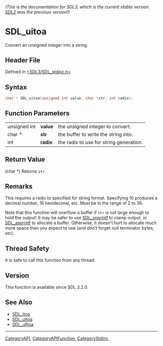 ###### (This is the documentation for SDL3, which is the current stable version. [SDL2](https://wiki.libsdl.org/SDL2/) was the previous version!)
# SDL_uitoa

Convert an unsigned integer into a string.

## Header File

Defined in [<SDL3/SDL_stdinc.h>](https://github.com/libsdl-org/SDL/blob/main/include/SDL3/SDL_stdinc.h)

## Syntax

```c
char * SDL_uitoa(unsigned int value, char *str, int radix);
```

## Function Parameters

|              |           |                                         |
| ------------ | --------- | --------------------------------------- |
| unsigned int | **value** | the unsigned integer to convert.        |
| char *       | **str**   | the buffer to write the string into.    |
| int          | **radix** | the radix to use for string generation. |

## Return Value

(char *) Returns `str`.

## Remarks

This requires a radix to specified for string format. Specifying 10
produces a decimal number, 16 hexidecimal, etc. Must be in the range of 2
to 36.

Note that this function will overflow a buffer if `str` is not large enough
to hold the output! It may be safer to use [SDL_snprintf](SDL_snprintf) to
clamp output, or [SDL_asprintf](SDL_asprintf) to allocate a buffer.
Otherwise, it doesn't hurt to allocate much more space than you expect to
use (and don't forget null terminator bytes, etc).

## Thread Safety

It is safe to call this function from any thread.

## Version

This function is available since SDL 3.2.0.

## See Also

- [SDL_itoa](SDL_itoa)
- [SDL_ultoa](SDL_ultoa)
- [SDL_ulltoa](SDL_ulltoa)

----
[CategoryAPI](CategoryAPI), [CategoryAPIFunction](CategoryAPIFunction), [CategoryStdinc](CategoryStdinc)

